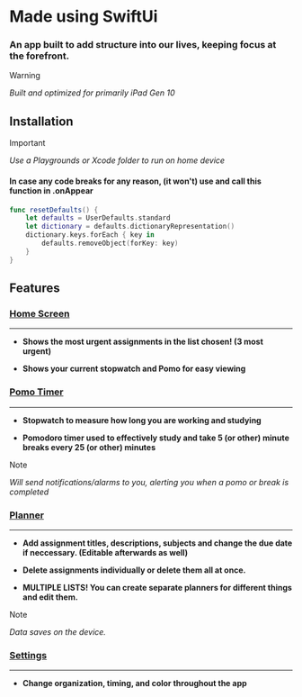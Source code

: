 
# Made using SwiftUi
### An app built to add structure into our lives, keeping focus at the forefront.

> [!Warning]
> *Built and optimized for primarily iPad Gen 10*

## Installation 

> [!IMPORTANT]
*Use a Playgrounds or Xcode folder to run on home device*

#### In case any code breaks for any reason, (it won't) use and call this function in .onAppear
```Swift
func resetDefaults() {
    let defaults = UserDefaults.standard
    let dictionary = defaults.dictionaryRepresentation()
    dictionary.keys.forEach { key in
        defaults.removeObject(forKey: key)
    }
}
```

## Features 

### [Home Screen](Homepage.swift)
<hr>

* __Shows the most urgent assignments in the list chosen! (3 most urgent)__

* __Shows your current stopwatch and Pomo for easy viewing__

### [Pomo Timer](PomoTimer.swift)
<hr>

* **Stopwatch to measure how long you are working and studying**

* __Pomodoro timer used to effectively study and take 5 (or other) minute breaks every 25 (or other) minutes__

> [!NOTE]
*Will send notifications/alarms to you, alerting you when a pomo or break is completed*


### [Planner](Notebook.swift)
<hr>

* __Add assignment titles, descriptions, subjects and change the due date if neccessary. (Editable afterwards as well)__

* __Delete assignments individually or delete them all at once.__

* __MULTIPLE LISTS! You can create separate planners for different things and edit them.__

> [!NOTE]
_Data saves on the device._

### [Settings](Settings.swift)
<hr>

* __Change organization, timing, and color throughout the app__


